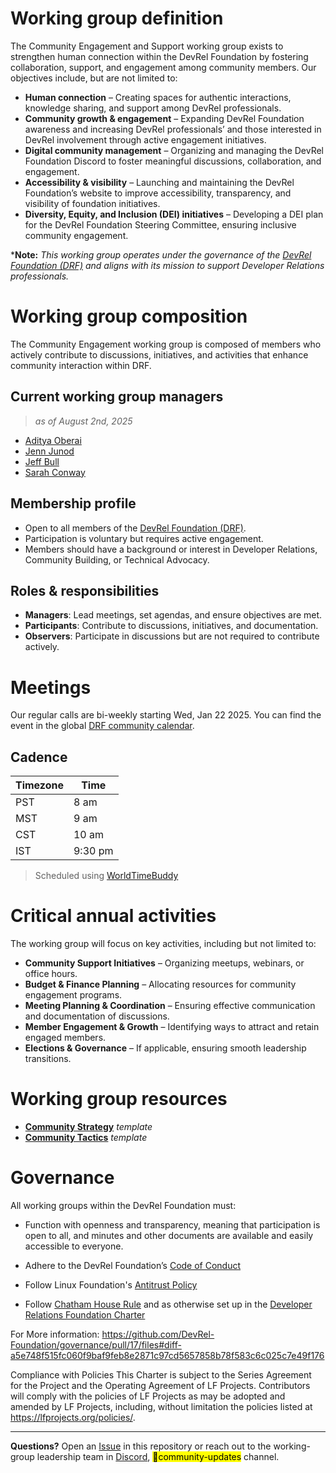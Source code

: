# Working group definition

The Community Engagement and Support working group exists to strengthen human connection within the DevRel Foundation by fostering collaboration, support, and engagement among community members. Our objectives include, but are not limited to:
* **Human connection** – Creating spaces for authentic interactions, knowledge sharing, and support among DevRel professionals.
* **Community growth & engagement** – Expanding DevRel Foundation awareness and increasing DevRel professionals’ and those interested in DevRel involvement through active engagement initiatives.
* **Digital community management** – Organizing and managing the DevRel Foundation Discord to foster meaningful discussions, collaboration, and engagement.
* **Accessibility & visibility** – Launching and maintaining the DevRel Foundation’s website to improve accessibility, transparency, and visibility of foundation initiatives.
* **Diversity, Equity, and Inclusion (DEI) initiatives** – Developing a DEI plan for the DevRel Foundation Steering Committee, ensuring inclusive community engagement.

***Note:** _This working group operates under the governance of the [DevRel Foundation (DRF)](https://github.com/DevRel-Foundation) and aligns with its mission to support Developer Relations professionals._


# Working group composition

The Community Engagement working group is composed of members who actively contribute to discussions, initiatives, and activities that enhance community interaction within DRF.

## Current working group managers
> _as of August 2nd, 2025_

- [Aditya Oberai](https://github.com/adityaoberai)
- [Jenn Junod](https://github.com/jennjunod)
- [Jeff Bull](https://github.com/jeffbulltech)
- [Sarah Conway](https://github.com/xenophenes)

## Membership profile
* Open to all members of the [DevRel Foundation (DRF)](https://github.com/DevRel-Foundation).
* Participation is voluntary but requires active engagement.
* Members should have a background or interest in Developer Relations, Community Building, or Technical Advocacy.

## Roles & responsibilities
* **Managers**: Lead meetings, set agendas, and ensure objectives are met.
* **Participants**: Contribute to discussions, initiatives, and documentation.
* **Observers**: Participate in discussions but are not required to contribute actively.


# Meetings

Our regular calls are bi-weekly starting Wed, Jan 22 2025. You can find the event in the global [DRF community calendar](https://lists.dev-rel.org/g/community/calendar).

## Cadence
| Timezone | Time |
| -------- | ---- |
| PST | 8 am |
| MST | 9 am |
| CST | 10 am |
| IST | 9:30 pm |

> Scheduled using [WorldTimeBuddy](https://www.worldtimebuddy.com)

# Critical annual activities 

The working group will focus on key activities, including but not limited to:
* **Community Support Initiatives** – Organizing meetups, webinars, or office hours.
* **Budget & Finance Planning** – Allocating resources for community engagement programs.
* **Meeting Planning & Coordination** – Ensuring effective communication and documentation of discussions.
* **Member Engagement & Growth** – Identifying ways to attract and retain engaged members.
* **Elections & Governance** – If applicable, ensuring smooth leadership transitions.


# Working group resources

* **[Community Strategy](Resources/community_strategy_template.md)** _template_
* **[Community Tactics](Resources/community_tactics_template.md)** _template_


# Governance

All working groups within the DevRel Foundation must:

- Function with openness and transparency, meaning that participation is open to all, and minutes and other documents are available and easily accessible to everyone.

- Adhere to the DevRel Foundation’s [Code of Conduct](https://github.com/DevRel-Foundation/governance/blob/main/code_of_conduct.md)

- Follow Linux Foundation's [Antitrust Policy](https://www.linuxfoundation.org/legal/antitrust-policy)

- Follow [Chatham House Rule](https://www.chathamhouse.org/about-us/chatham-house-rule) and as otherwise set up in the [Developer Relations Foundation Charter](https://github.com/DevRel-Foundation/governance/blob/main/Technical_Charter_v1.0.adoc)

For More information: <https://github.com/DevRel-Foundation/governance/pull/17/files#diff-a5e748f515fc060f9baf9feb8e2871c97cd5657858b78f583c6c025c7e49f176>

Compliance with Policies This Charter is subject to the Series Agreement for the Project and the Operating Agreement of LF Projects. Contributors will comply with the policies of LF Projects as may be adopted and amended by LF Projects, including, without limitation the policies listed at <https://lfprojects.org/policies/>.

---

**Questions?** Open an [Issue](https://github.com/DevRel-Foundation/wg-community-engagement-support/issues) in this repository or reach out to the working-group leadership team in [Discord](https://discord.gg/ukMnmFjw43), <mark>🌱community-updates</mark> channel.